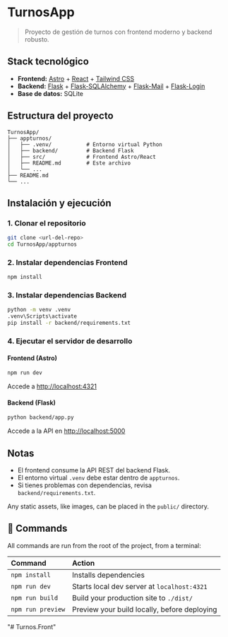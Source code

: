 
# TurnosApp

> Proyecto de gestión de turnos con frontend moderno y backend robusto.

## Stack tecnológico

- **Frontend:** [Astro](https://astro.build/) + [React](https://react.dev/) + [Tailwind CSS](https://tailwindcss.com/)
- **Backend:** [Flask](https://flask.palletsprojects.com/) + [Flask-SQLAlchemy](https://flask-sqlalchemy.palletsprojects.com/) + [Flask-Mail](https://pythonhosted.org/Flask-Mail/) + [Flask-Login](https://flask-login.readthedocs.io/)
- **Base de datos:** SQLite

## Estructura del proyecto

```
TurnosApp/
├── appturnos/
│   ├── .venv/           # Entorno virtual Python
│   ├── backend/         # Backend Flask
│   ├── src/             # Frontend Astro/React
│   ├── README.md        # Este archivo
│   └── ...
├── README.md
└── ...
```

## Instalación y ejecución

### 1. Clonar el repositorio
```sh
git clone <url-del-repo>
cd TurnosApp/appturnos
```

### 2. Instalar dependencias Frontend
```sh
npm install
```

### 3. Instalar dependencias Backend
```sh
python -m venv .venv
.venv\Scripts\activate
pip install -r backend/requirements.txt
```

### 4. Ejecutar el servidor de desarrollo

#### Frontend (Astro)
```sh
npm run dev
```
Accede a [http://localhost:4321](http://localhost:4321)

#### Backend (Flask)
```sh
python backend/app.py
```
Accede a la API en [http://localhost:5000](http://localhost:5000)

## Notas
- El frontend consume la API REST del backend Flask.
- El entorno virtual `.venv` debe estar dentro de `appturnos`.
- Si tienes problemas con dependencias, revisa `backend/requirements.txt`.

Any static assets, like images, can be placed in the `public/` directory.

## 🧞 Commands

All commands are run from the root of the project, from a terminal:

| Command                   | Action                                           |
| :------------------------ | :----------------------------------------------- |
| `npm install`             | Installs dependencies                            |
| `npm run dev`             | Starts local dev server at `localhost:4321`      |
| `npm run build`           | Build your production site to `./dist/`          |
| `npm run preview`         | Preview your build locally, before deploying     |
"# Turnos.Front" 
